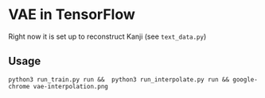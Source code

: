 # VAE in TensorFlow
Right now it is set up to reconstruct Kanji (see `text_data.py`)

## Usage
` python3 run_train.py run &&  python3 run_interpolate.py run && google-chrome vae-interpolation.png `
